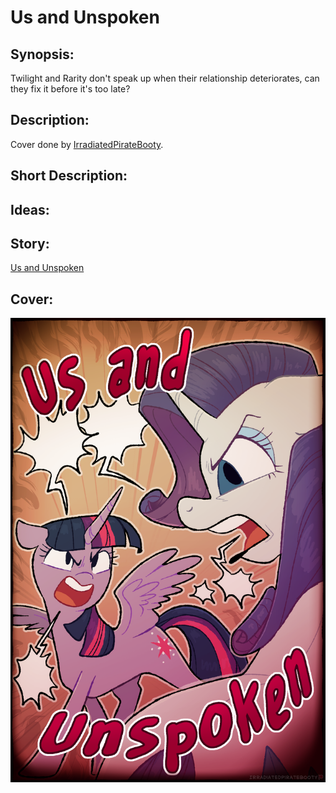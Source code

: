 # Us and Unspoken

## Synopsis:
Twilight and Rarity don't speak up when their relationship deteriorates, can they fix it before it's too late?

## Description:


Cover done by [IrradiatedPirateBooty](https://irradiatedpiratebooty.tumblr.com).

## Short Description:


## Ideas:


## Story:
[Us and Unspoken](./us-and-unspoken.md)

## Cover:
![cover](./us-and-unspoken-cover.png)